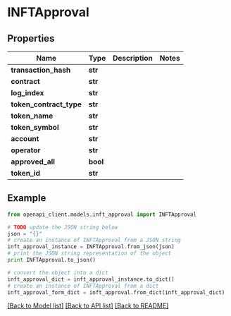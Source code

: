 # INFTApproval


## Properties
Name | Type | Description | Notes
------------ | ------------- | ------------- | -------------
**transaction_hash** | **str** |  | 
**contract** | **str** |  | 
**log_index** | **str** |  | 
**token_contract_type** | **str** |  | 
**token_name** | **str** |  | 
**token_symbol** | **str** |  | 
**account** | **str** |  | 
**operator** | **str** |  | 
**approved_all** | **bool** |  | 
**token_id** | **str** |  | 

## Example

```python
from openapi_client.models.inft_approval import INFTApproval

# TODO update the JSON string below
json = "{}"
# create an instance of INFTApproval from a JSON string
inft_approval_instance = INFTApproval.from_json(json)
# print the JSON string representation of the object
print INFTApproval.to_json()

# convert the object into a dict
inft_approval_dict = inft_approval_instance.to_dict()
# create an instance of INFTApproval from a dict
inft_approval_form_dict = inft_approval.from_dict(inft_approval_dict)
```
[[Back to Model list]](../README.md#documentation-for-models) [[Back to API list]](../README.md#documentation-for-api-endpoints) [[Back to README]](../README.md)


